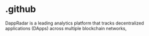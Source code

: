 # .github
DappRadar is a leading analytics platform that tracks decentralized applications (DApps) across multiple blockchain networks,
